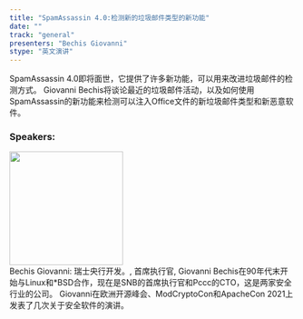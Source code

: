 ```yaml
---
title: "SpamAssassin 4.0:检测新的垃圾邮件类型的新功能"
date: "" 
track: "general"
presenters: "Bechis Giovanni"
stype: "英文演讲"
---
```

SpamAssassin 4.0即将面世，它提供了许多新功能，可以用来改进垃圾邮件的检测方式。
Giovanni Bechis将谈论最近的垃圾邮件活动，以及如何使用SpamAssassin的新功能来检测可以注入Office文件的新垃圾邮件类型和新恶意软件。
 ### Speakers: 
 <img src="images/speaker/1025.png" width="200" /><br>Bechis Giovanni: 瑞士央行开发。, 首席执行官, Giovanni Bechis在90年代末开始与Linux和*BSD合作，现在是SNB的首席执行官和Pccc的CTO，这是两家安全行业的公司。
Giovanni在欧洲开源峰会、ModCryptoCon和ApacheCon 2021上发表了几次关于安全软件的演讲。

 